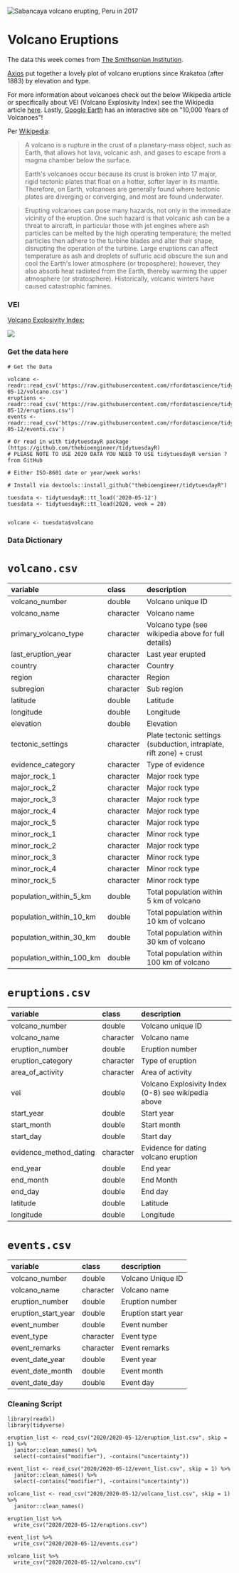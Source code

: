 ![Sabancaya volcano erupting, Peru in 2017](https://upload.wikimedia.org/wikipedia/commons/thumb/3/34/Erupci%C3%B3n_en_el_volc%C3%A1n_Sabancaya%2C_Per%C3%BA.jpg/1280px-Erupci%C3%B3n_en_el_volc%C3%A1n_Sabancaya%2C_Per%C3%BA.jpg)
# Volcano Eruptions

The data this week comes from [The Smithsonian Institution](https://volcano.si.edu/).

[Axios](https://www.axios.com/chart-every-volcano-that-erupted-since-krakatoa-467da621-41ba-4efc-99c6-34ff3cb27709.html) put together a lovely  plot of volcano eruptions since Krakatoa (after 1883) by elevation and type. 

For more information about volcanoes check out the below Wikipedia article or specifically about VEI (Volcano Explosivity Index) see the Wikipedia article [here](https://en.wikipedia.org/wiki/Volcanic_Explosivity_Index). Lastly, [Google Earth](https://earth.google.com/web/@8.53508511,-2.91442364,-23163.5821626a,31750897.4603d,35y,0h,0t,0r/data=Ci4SLBIgZmU2MjU5Y2E0Y2FiMTFlODgxOGM3MTM3ODRlMDYzMjMiCGxheWVyc18w) has an interactive site on "10,000 Years of Volcanoes"!

Per [Wikipedia](https://en.wikipedia.org/wiki/Volcano):

> A volcano is a rupture in the crust of a planetary-mass object, such as Earth, that allows hot lava, volcanic ash, and gases to escape from a magma chamber below the surface.
>
> Earth's volcanoes occur because its crust is broken into 17 major, rigid tectonic plates that float on a hotter, softer layer in its mantle. Therefore, on Earth, volcanoes are generally found where tectonic plates are diverging or converging, and most are found underwater. 

> Erupting volcanoes can pose many hazards, not only in the immediate vicinity of the eruption. One such hazard is that volcanic ash can be a threat to aircraft, in particular those with jet engines where ash particles can be melted by the high operating temperature; the melted particles then adhere to the turbine blades and alter their shape, disrupting the operation of the turbine. Large eruptions can affect temperature as ash and droplets of sulfuric acid obscure the sun and cool the Earth's lower atmosphere (or troposphere); however, they also absorb heat radiated from the Earth, thereby warming the upper atmosphere (or stratosphere). Historically, volcanic winters have caused catastrophic famines.

### VEI

[Volcano Explosivity Index:](https://en.wikipedia.org/wiki/Volcanic_Explosivity_Index)

![](https://upload.wikimedia.org/wikipedia/commons/0/01/VEIfigure_en.svg)

### Get the data here

```{r}
# Get the Data

volcano <- readr::read_csv('https://raw.githubusercontent.com/rfordatascience/tidytuesday/master/data/2020/2020-05-12/volcano.csv')
eruptions <- readr::read_csv('https://raw.githubusercontent.com/rfordatascience/tidytuesday/master/data/2020/2020-05-12/eruptions.csv')
events <- readr::read_csv('https://raw.githubusercontent.com/rfordatascience/tidytuesday/master/data/2020/2020-05-12/events.csv')

# Or read in with tidytuesdayR package (https://github.com/thebioengineer/tidytuesdayR)
# PLEASE NOTE TO USE 2020 DATA YOU NEED TO USE tidytuesdayR version ? from GitHub

# Either ISO-8601 date or year/week works!

# Install via devtools::install_github("thebioengineer/tidytuesdayR")

tuesdata <- tidytuesdayR::tt_load('2020-05-12')
tuesdata <- tidytuesdayR::tt_load(2020, week = 20)


volcano <- tuesdata$volcano
```
### Data Dictionary

# `volcano.csv`

|variable                 |class     |description |
|:------------------------|:---------|:-----------|
|volcano_number           |double    | Volcano unique ID |
|volcano_name             |character | Volcano name |
|primary_volcano_type     |character | Volcano type (see wikipedia above for full details) |
|last_eruption_year       |character | Last year erupted |
|country                  |character | Country |
|region                   |character | Region |
|subregion                |character | Sub region|
|latitude                 |double    | Latitude|
|longitude                |double    | Longitude|
|elevation                |double    | Elevation |
|tectonic_settings        |character | Plate tectonic settings (subduction, intraplate, rift zone) + crust |
|evidence_category        |character | Type of evidence |
|major_rock_1             |character | Major rock type |
|major_rock_2             |character |Major rock type |
|major_rock_3             |character |Major rock type |
|major_rock_4             |character |Major rock type |
|major_rock_5             |character |Major rock type |
|minor_rock_1             |character |Minor rock type |
|minor_rock_2             |character |Major rock type |
|minor_rock_3             |character |Minor rock type|
|minor_rock_4             |character |Minor rock type|
|minor_rock_5             |character |Minor rock type|
|population_within_5_km   |double    | Total population within 5 km of volcano|
|population_within_10_km  |double    | Total population within 10 km of volcano|
|population_within_30_km  |double    |Total population within 30 km of volcano|
|population_within_100_km |double    |Total population within 100 km of volcano|

# `eruptions.csv`

|variable               |class     |description |
|:----------------------|:---------|:-----------|
|volcano_number         |double    | Volcano unique ID|
|volcano_name           |character | Volcano name |
|eruption_number        |double    | Eruption number |
|eruption_category      |character | Type of eruption |
|area_of_activity       |character | Area of activity |
|vei                    |double    | Volcano Explosivity Index (0-8) see wikipedia above |
|start_year             |double    | Start year |
|start_month            |double    | Start month |
|start_day              |double    | Start day|
|evidence_method_dating |character | Evidence for dating volcano eruption |
|end_year               |double    | End year|
|end_month              |double    | End Month|
|end_day                |double    | End day|
|latitude               |double    | Latitude |
|longitude              |double    | Longitude|

# `events.csv`

|variable            |class     |description |
|:-------------------|:---------|:-----------|
|volcano_number      |double    | Volcano Unique ID |
|volcano_name        |character | Volcano name |
|eruption_number     |double    | Eruption number|
|eruption_start_year |double    | Eruption start year |
|event_number        |double    | Event number |
|event_type          |character | Event type |
|event_remarks       |character | Event remarks |
|event_date_year     |double    | Event year |
|event_date_month    |double    | Event month |
|event_date_day      |double    | Event day |

### Cleaning Script

```{r}
library(readxl)
library(tidyverse)

eruption_list <- read_csv("2020/2020-05-12/eruption_list.csv", skip = 1) %>% 
  janitor::clean_names() %>% 
  select(-contains("modifier"), -contains("uncertainty"))

event_list <- read_csv("2020/2020-05-12/event_list.csv", skip = 1) %>% 
  janitor::clean_names() %>% 
  select(-contains("modifier"), -contains("uncertainty"))

volcano_list <- read_csv("2020/2020-05-12/volcano_list.csv", skip = 1) %>% 
  janitor::clean_names()

eruption_list %>% 
  write_csv("2020/2020-05-12/eruptions.csv")

event_list %>% 
  write_csv("2020/2020-05-12/events.csv")

volcano_list %>% 
  write_csv("2020/2020-05-12/volcano.csv")
```